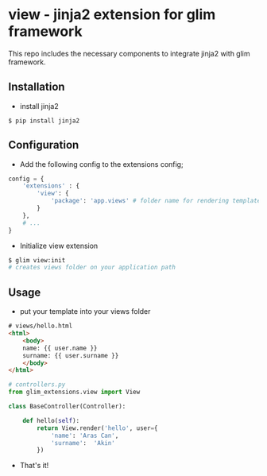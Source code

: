 view - jinja2 extension for glim framework
==========================================
This repo includes the necessary components to integrate jinja2 with glim framework.

Installation
------------
- install jinja2
```
$ pip install jinja2
```

Configuration
-------------
- Add the following config to the extensions config;
```python
config = {
	'extensions' : {
		'view': {
            'package': 'app.views' # folder name for rendering templates
        }
	},
	# ...
}
```

- Initialize view extension
```sh
$ glim view:init
# creates views folder on your application path
```

Usage
-----
- put your template into your views folder
```html
# views/hello.html
<html>
    <body>
    name: {{ user.name }}
    surname: {{ user.surname }}
    </body>
</html>
```

```python
# controllers.py
from glim_extensions.view import View

class BaseController(Controller):

    def hello(self):
    	return View.render('hello', user={
    		'name': 'Aras Can',
    		'surname': 	'Akin'
		})

```

- That's it!